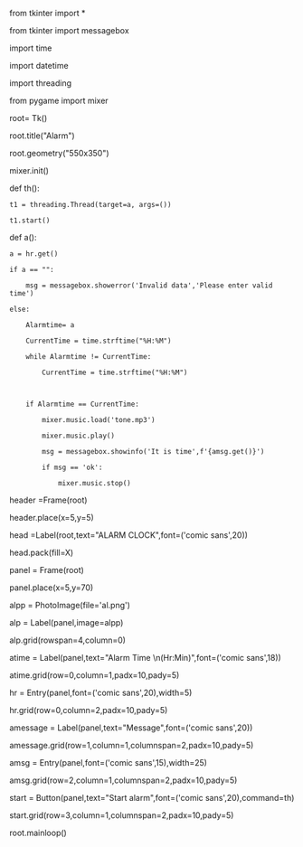 from tkinter import *

from tkinter import messagebox

import time

import datetime

import threading

from pygame import mixer

root= Tk()

root.title("Alarm")

root.geometry("550x350")

mixer.init()

def th():

	t1 = threading.Thread(target=a, args=())

	t1.start()

def a():

	a = hr.get()

	if a == "":

		msg = messagebox.showerror('Invalid data','Please enter valid time')

	else:

		Alarmtime= a

		CurrentTime = time.strftime("%H:%M")

		while Alarmtime != CurrentTime:

			CurrentTime = time.strftime("%H:%M")

			

		if Alarmtime == CurrentTime:

			mixer.music.load('tone.mp3')

			mixer.music.play()

			msg = messagebox.showinfo('It is time',f'{amsg.get()}')

			if msg == 'ok':

				mixer.music.stop()

header =Frame(root)

header.place(x=5,y=5)

head =Label(root,text="ALARM CLOCK",font=('comic sans',20))

head.pack(fill=X)

panel = Frame(root)

panel.place(x=5,y=70)

alpp = PhotoImage(file='al.png')

alp = Label(panel,image=alpp)

alp.grid(rowspan=4,column=0)

atime = Label(panel,text="Alarm Time \n(Hr:Min)",font=('comic sans',18))

atime.grid(row=0,column=1,padx=10,pady=5)

hr = Entry(panel,font=('comic sans',20),width=5)

hr.grid(row=0,column=2,padx=10,pady=5)

amessage = Label(panel,text="Message",font=('comic sans',20))

amessage.grid(row=1,column=1,columnspan=2,padx=10,pady=5)

amsg = Entry(panel,font=('comic sans',15),width=25)

amsg.grid(row=2,column=1,columnspan=2,padx=10,pady=5)

start = Button(panel,text="Start alarm",font=('comic sans',20),command=th)

start.grid(row=3,column=1,columnspan=2,padx=10,pady=5)

root.mainloop()
